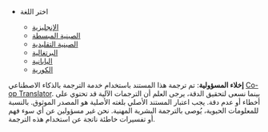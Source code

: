 <!--
CO_OP_TRANSLATOR_METADATA:
{
  "original_hash": "b918f72764505b503a4c2889a438b8d7",
  "translation_date": "2025-05-20T11:18:24+00:00",
  "source_file": "docs/_navbar.md",
  "language_code": "ar"
}
-->
* اختر اللغة

    * [الإنجليزية](../../../../../../..)
    * [الصينية المبسطة](../../../../../../../translations/cn)
    * [الصينية التقليدية](../../../../../../../translations/tw)
    * [البرتغالية](../../../../../../../translations/pt-br)
    * [اليابانية](../../../../../../../translations/ja-jp)
    * [الكورية](../../../../../../../translations/ko)

**إخلاء المسؤولية**: 
تم ترجمة هذا المستند باستخدام خدمة الترجمة بالذكاء الاصطناعي [Co-op Translator](https://github.com/Azure/co-op-translator). بينما نسعى لتحقيق الدقة، يرجى العلم أن الترجمات الآلية قد تحتوي على أخطاء أو عدم دقة. يجب اعتبار المستند الأصلي بلغته الأصلية هو المصدر الموثوق. بالنسبة للمعلومات الحيوية، يُوصى بالترجمة البشرية المهنية. نحن غير مسؤولين عن أي سوء فهم أو تفسيرات خاطئة ناتجة عن استخدام هذه الترجمة.